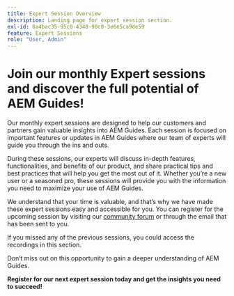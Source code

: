```yaml
---
title: Expert Session Overview
description: Landing page for expert session section.
exl-id: 8a4bac35-95c0-4348-90c0-3e6e5ca9de59
feature: Expert Sessions
role: "User, Admin"
---
```

# Join our monthly Expert sessions and discover the full potential of AEM Guides!

Our monthly expert sessions are designed to help our customers and partners gain valuable insights into AEM Guides. Each session is focused on important features or updates in AEM Guides where our team of experts will guide you through the ins and outs.

During these sessions, our experts will discuss in-depth features, functionalities, and benefits of our product, and share practical tips and best practices that will help you get the most out of it. Whether you’re a new user or a seasoned pro, these sessions will provide you with the information you need to maximize your use of AEM Guides.

We understand that your time is valuable, and that’s why we have made these expert sessions easy and accessible for you. You can register for the upcoming session by visiting our [community forum](https://experienceleaguecommunities.adobe.com/t5/experience-manager-guides/ct-p/aem-xml-documentation) or through the email that has been sent to you.

If you missed any of the previous sessions, you could access the recordings in this section.

Don’t miss out on this opportunity to gain a deeper understanding of AEM Guides.

**Register for our next expert session today and get the insights you need to succeed!**
